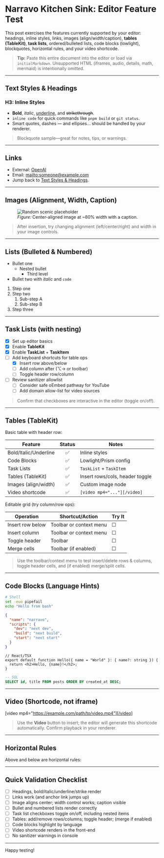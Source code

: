 # Narravo Kitchen Sink: Editor Feature Test

This post exercises the features currently supported by your editor: headings, inline styles, links, images (align/width/caption), **tables (TableKit)**, **task lists**, ordered/bulleted lists, code blocks (lowlight), blockquotes, horizontal rules, and your video shortcode.

> **Tip:** Paste this entire document into the editor or load via `initialMarkdown`. Unsupported HTML (iframes, audio, details, math, mermaid) is intentionally omitted.

---

## Text Styles & Headings

### H3: Inline Styles

- **Bold**, *italic*, <u>underline</u>, and ~~strikethrough~~.
- `inline code` for quick commands like `pnpm build` or `git status`.
- Smart quotes, dashes — and ellipses… should be handled by your renderer.

> Blockquote sample—great for notes, tips, or warnings.

---

## Links

- External: [OpenAI](https://openai.com)
- Email: <mailto:someone@example.com>
- Jump back to [Text Styles & Headings](#text-styles--headings).

---

## Images (Alignment, Width, Caption)

<figure class="align-center" data-width="80%">
  <img src="https://picsum.photos/seed/narravo-ks/1200/600" alt="Random scenic placeholder" title="Random scenic placeholder" />
  <figcaption><em>Figure:</em> Center-aligned image at ~80% width with a caption.</figcaption>
</figure>

> After insertion, try changing alignment (left/center/right) and width in your image controls.

---

## Lists (Bulleted & Numbered)

- Bullet one
  - Nested bullet
    - Third level
- Bullet two with *italic* and `code`

1. Step one
2. Step two
   1. Sub-step A
   2. Sub-step B
3. Step three

---

## Task Lists (with nesting)

- [x] Set up editor basics
- [x] Enable **TableKit**
- [x] Enable **TaskList** + **TaskItem**
- [ ] Add keyboard shortcuts for table ops
  - [x] Insert row above/below
  - [ ] Add column after (⌥→ or toolbar)
  - [ ] Toggle header row/column
- [ ] Review sanitizer allowlist
  - [ ] Consider safe oEmbed pathway for YouTube
  - [ ] Add domain allow-list for video sources

> Confirm that checkboxes are interactive in the editor (toggle on/off).

---

## Tables (TableKit)

Basic table with header row:

| Feature                | Status | Notes                           |
|------------------------|:------:|---------------------------------|
| Bold/Italic/Underline  |  ✅    | Inline styles                   |
| Code Blocks            |  ✅    | Lowlight/Prism config           |
| Task Lists             |  ✅    | `TaskList` + `TaskItem`         |
| Tables (TableKit)      |  ✅    | Insert rows/cols, header toggle |
| Images (align/width)   |  ✅    | Custom image node               |
| Video shortcode        |  ✅    | `[video mp4="..."][/video]`     |

Editable grid (try column/row ops):

| Operation       | Shortcut/Action         | Try It |
|-----------------|-------------------------|--------|
| Insert row below| Toolbar or context menu | ☐      |
| Insert column   | Toolbar or context menu | ☐      |
| Toggle header   | Toolbar                  | ☐      |
| Merge cells     | Toolbar (if enabled)     | ☐      |

> Use the toolbar/context menu to test insert/delete rows & columns, toggle header cells, and (if enabled) merge/split cells.

---

## Code Blocks (Language Hints)

```bash
# Shell
set -euo pipefail
echo "Hello from bash"
```

```json
{
  "name": "narravo",
  "scripts": {
    "dev": "next dev",
    "build": "next build",
    "start": "next start"
  }
}
```

```tsx
// React/TSX
export default function Hello({ name = "World" }: { name?: string }) {
  return <h2>Hello, {name}!</h2>;
}
```

```sql
-- SQL
SELECT id, title FROM posts ORDER BY created_at DESC;
```

---

## Video (Shortcode, not iframe)

[video mp4="https://example.com/path/to/video.mp4"][/video]

> Use the **Video** button to insert; the editor will generate this shortcode automatically. Confirm playback in your renderer.

---

## Horizontal Rules

Above and below are horizontal rules:

---

## Quick Validation Checklist

- [ ] Headings, bold/italic/underline/strike render
- [ ] Links work (and anchor link jumps up)
- [ ] Image aligns center; width control works; caption visible
- [ ] Bullet and numbered lists render correctly
- [ ] Task list checkboxes toggle on/off, including nested items
- [ ] Tables: add/remove rows/columns; toggle header; (merge if enabled)
- [ ] Code blocks highlight by language
- [ ] Video shortcode renders in the front-end
- [ ] No sanitizer warnings in console

---

Happy testing!
